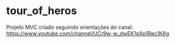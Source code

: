 # tour_of_heros
Projeto MVC criado seguindo orientações do canal:  https://www.youtube.com/channel/UCr9w-w_dwEK1pXp1Rec1K6g
